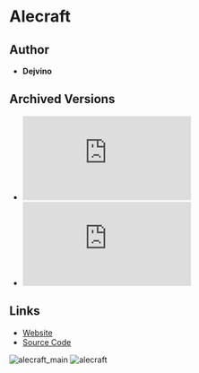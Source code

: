 <detail>

# Alecraft 
  
>
  
## Author 
- **Dejvino** 

## Archived Versions 
- ![Alecraft - 0.12](https://github.com/masato462/Minicraft-Rebuild-and-Mod-Archives/blob/master/minicraft_archives/Minicraft%20Mods/Alecraft/alecraft%20v0.1.2.jar) 
- ![Alecraft - Applet version](https://github.com/masato462/Minicraft-Rebuild-and-Mod-Archives/blob/master/minicraft_archives/Minicraft%20Mods/Minicraft%20Delux/minicraft_delux.jar) 

## Links
- [Website](http://alecraft.dejvino.com/)  
- [Source Code](https://github.com/Dejvino/Minicraft)  

![alecraft_main](https://github.com/masato462/Minicraft-Rebuild-and-Mod-Archives/blob/master/minicraft_archives/readme_shot/alecraft_main.png)
![alecraft](https://github.com/masato462/Minicraft-Rebuild-and-Mod-Archives/blob/master/minicraft_archives/readme_shot/alecraft.png)
</detail>
<p>

<detail>